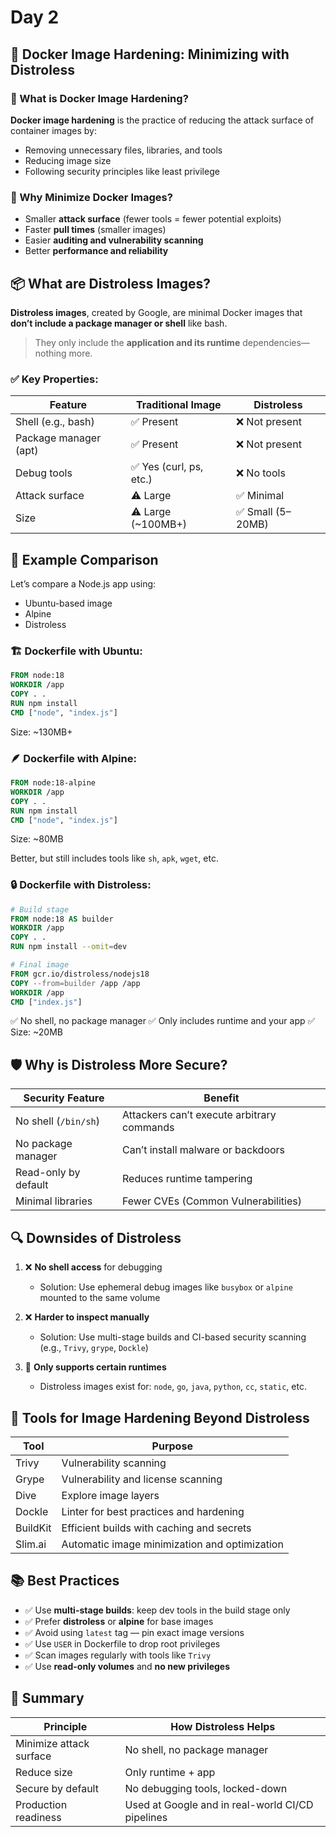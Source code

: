 # Day 2

## 🔐 Docker Image Hardening: Minimizing with Distroless

### 🔧 What is Docker Image Hardening?

**Docker image hardening** is the practice of reducing the attack surface of container images by:

* Removing unnecessary files, libraries, and tools
* Reducing image size
* Following security principles like least privilege

### 🎯 Why Minimize Docker Images?

* Smaller **attack surface** (fewer tools = fewer potential exploits)
* Faster **pull times** (smaller images)
* Easier **auditing and vulnerability scanning**
* Better **performance and reliability**



## 📦 What are Distroless Images?

**Distroless images**, created by Google, are minimal Docker images that **don’t include a package manager or shell** like bash.

> They only include the **application and its runtime** dependencies—nothing more.

### ✅ Key Properties:

| Feature               | Traditional Image      | Distroless       |
| --------------------- | ---------------------- | ---------------- |
| Shell (e.g., bash)    | ✅ Present              | ❌ Not present    |
| Package manager (apt) | ✅ Present              | ❌ Not present    |
| Debug tools           | ✅ Yes (curl, ps, etc.) | ❌ No tools       |
| Attack surface        | ⚠️ Large               | ✅ Minimal        |
| Size                  | ⚠️ Large (\~100MB+)    | ✅ Small (5–20MB) |



## 🧪 Example Comparison

Let’s compare a Node.js app using:

* Ubuntu-based image
* Alpine
* Distroless

### 🏗️ Dockerfile with Ubuntu:

```Dockerfile
FROM node:18
WORKDIR /app
COPY . .
RUN npm install
CMD ["node", "index.js"]
```

Size: \~130MB+



### 🪶 Dockerfile with Alpine:

```Dockerfile
FROM node:18-alpine
WORKDIR /app
COPY . .
RUN npm install
CMD ["node", "index.js"]
```

Size: \~80MB

Better, but still includes tools like `sh`, `apk`, `wget`, etc.



### 🔒 Dockerfile with Distroless:

```Dockerfile
# Build stage
FROM node:18 AS builder
WORKDIR /app
COPY . .
RUN npm install --omit=dev

# Final image
FROM gcr.io/distroless/nodejs18
COPY --from=builder /app /app
WORKDIR /app
CMD ["index.js"]
```

✅ No shell, no package manager
✅ Only includes runtime and your app
✅ Size: \~20MB



## 🛡️ Why is Distroless More Secure?

| Security Feature     | Benefit                                    |
| -------------------- | ------------------------------------------ |
| No shell (`/bin/sh`) | Attackers can’t execute arbitrary commands |
| No package manager   | Can’t install malware or backdoors         |
| Read-only by default | Reduces runtime tampering                  |
| Minimal libraries    | Fewer CVEs (Common Vulnerabilities)        |



## 🔍 Downsides of Distroless

1. ❌ **No shell access** for debugging

   * Solution: Use ephemeral debug images like `busybox` or `alpine` mounted to the same volume

2. ❌ **Harder to inspect manually**

   * Solution: Use multi-stage builds and CI-based security scanning (e.g., `Trivy`, `grype`, `Dockle`)

3. 🧰 **Only supports certain runtimes**

   * Distroless images exist for: `node`, `go`, `java`, `python`, `cc`, `static`, etc.



## 🧰 Tools for Image Hardening Beyond Distroless

| Tool     | Purpose                                       |
| -------- | --------------------------------------------- |
| Trivy    | Vulnerability scanning                        |
| Grype    | Vulnerability and license scanning            |
| Dive     | Explore image layers                          |
| Dockle   | Linter for best practices and hardening       |
| BuildKit | Efficient builds with caching and secrets     |
| Slim.ai  | Automatic image minimization and optimization |



## 📚 Best Practices

* ✅ Use **multi-stage builds**: keep dev tools in the build stage only
* ✅ Prefer **distroless** or **alpine** for base images
* ✅ Avoid using `latest` tag — pin exact image versions
* ✅ Use `USER` in Dockerfile to drop root privileges
* ✅ Scan images regularly with tools like `Trivy`
* ✅ Use **read-only volumes** and **no new privileges**


## 📌 Summary

| Principle               | How Distroless Helps                             |
| ----------------------- | ------------------------------------------------ |
| Minimize attack surface | No shell, no package manager                     |
| Reduce size             | Only runtime + app                               |
| Secure by default       | No debugging tools, locked-down                  |
| Production readiness    | Used at Google and in real-world CI/CD pipelines |

